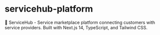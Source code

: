 # servicehub-platform
🚀 ServiceHub - Service marketplace platform connecting customers with service providers. Built with Next.js 14, TypeScript, and Tailwind CSS.
